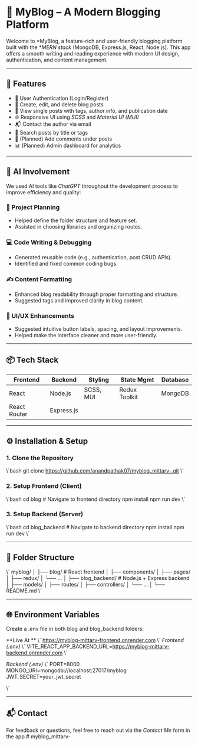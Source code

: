 # 📝 MyBlog – A Modern Blogging Platform

Welcome to *MyBlog, a feature-rich and user-friendly blogging platform built with the **MERN stack* (MongoDB, Express.js, React, Node.js). This app offers a smooth writing and reading experience with modern UI design, authentication, and content management.

---

## 🚀 Features

- 🔐 User Authentication (Login/Register)
- 📝 Create, edit, and delete blog posts
- 📄 View single posts with tags, author info, and publication date
- 🌐 Responsive UI using *SCSS* and *Material UI (MUI)*
- 📬 Contact the author via email
- 🔎 Search posts by title or tags
- 💬 (Planned) Add comments under posts
- 📊 (Planned) Admin dashboard for analytics

---

## 🧠 AI Involvement

We used AI tools like *ChatGPT* throughout the development process to improve efficiency and quality:

### 🔧 Project Planning
- Helped define the folder structure and feature set.
- Assisted in choosing libraries and organizing routes.

### 💻 Code Writing & Debugging
- Generated reusable code (e.g., authentication, post CRUD APIs).
- Identified and fixed common coding bugs.

### ✍ Content Formatting
- Enhanced blog readability through proper formatting and structure.
- Suggested tags and improved clarity in blog content.

### 🎨 UI/UX Enhancements
- Suggested intuitive button labels, spacing, and layout improvements.
- Helped make the interface cleaner and more user-friendly.

---

## 📦 Tech Stack

| Frontend       | Backend        | Styling      | State Mgmt    | Database     |
|----------------|----------------|--------------|---------------|--------------|
| React          | Node.js        | SCSS, MUI    | Redux Toolkit | MongoDB      |
| React Router   | Express.js     |              |               |              |

---

## ⚙ Installation & Setup

### 1. Clone the Repository

\\\`bash
git clone https://github.com/anandpathak07/myblog_mittarv-.git
\\\`

### 2. Setup Frontend (Client)

\\\`bash
cd blog  # Navigate to frontend directory
npm install
npm run dev
\\\`

### 3. Setup Backend (Server)

\\\`bash
cd blog_backend  # Navigate to backend directory
npm install
npm run dev
\\\`

---

## 📁 Folder Structure

\\\`
myblog/
│
├── blog/               # React frontend
│   ├── components/
│   ├── pages/
│   ├── redux/
│   └── ...
│
├── blog_backend/       # Node.js + Express backend
│   ├── models/
│   ├── routes/
│   ├── controllers/
│   └── ...
│
└── README.md
\\\`

---

## 🌐 Environment Variables

Create a .env file in both blog and blog_backend folders:

**Live At **
\\\`
https://myblog-mittarv-frontend.onrender.com
\\\`
*Frontend (.env)*
\\\`
VITE_REACT_APP_BACKEND_URL=https://myblog-mittarv-backend.onrender.com
\\\`

*Backend (.env)*
\\\`
PORT=8000
MONGO_URI=mongodb://localhost:27017/myblog
JWT_SECRET=your_jwt_secret

\\\`

---

## 📬 Contact

For feedback or questions, feel free to reach out via the *Contact Me* form in the app.# myblog_mittarv-
